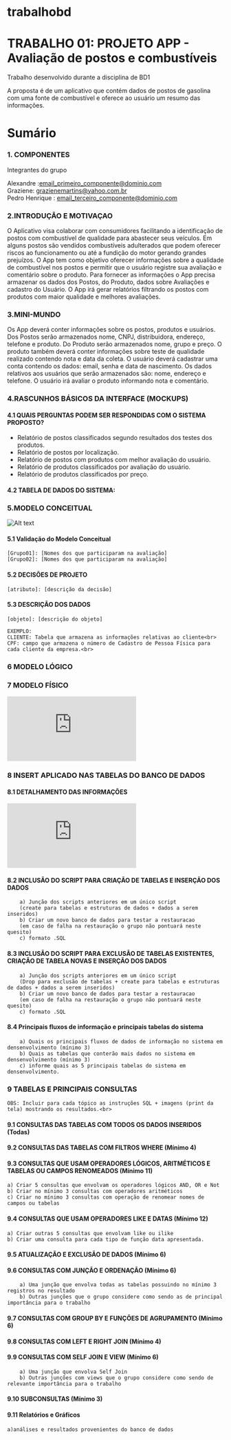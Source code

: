# trabalhobd
# 

# TRABALHO 01:  PROJETO APP - Avaliação de postos e combustíveis
Trabalho desenvolvido durante a disciplina de BD1

A proposta é de um aplicativo que contém dados de postos de gasolina com uma fonte de combustível e oferece ao usuário um resumo das informações.

# Sumário

### 1. COMPONENTES<br>
Integrantes do grupo<br>

Alexandre :email_primeiro_componente@dominio.com<br>
Graziene: grazienemartins@yahoo.com.br<br>
Pedro Henrique : email_terceiro_componente@dominio.com<br>

### 2.INTRODUÇÃO E MOTIVAÇAO<br>
O Aplicativo visa colaborar com consumidores facilitando a identificação de postos com combustível de qualidade para abastecer seus veículos.
Em alguns postos são vendidos combustíveis adulterados que podem oferecer riscos ao funcionamento ou até a fundição do motor gerando grandes prejuízos.
O App tem como objetivo oferecer informações sobre a qualidade de combustível nos postos e permitir que o usuário registre sua avaliação e comentário sobre o produto. Para fornecer as informações o App precisa armazenar os dados dos Postos, do Produto, dados sobre Avaliações e cadastro do Usuário. O App irá gerar relatórios filtrando os postos com produtos com maior qualidade e melhores avaliações.


### 3.MINI-MUNDO<br>

Os App deverá conter informações sobre os postos,  produtos e usuários. Dos Postos serão armazenados nome, CNPJ, distribuidora, endereço, telefone e produto. Do Produto serão armazenados nome, grupo e preço. O produto também deverá conter informações sobre teste de qualidade realizado contendo nota e data da coleta.   O usuário deverá cadastrar uma conta contendo os dados: email, senha e data de nascimento. Os dados relativos aos usuários que serão armazenados são: nome, endereço e telefone. O usuário irá avaliar o produto informando nota e comentário.

### 4.RASCUNHOS BÁSICOS DA INTERFACE (MOCKUPS)<br>


#### 4.1 QUAIS PERGUNTAS PODEM SER RESPONDIDAS COM O SISTEMA PROPOSTO?

* Relatório de postos classificados segundo resultados dos testes dos produtos.
* Relatório de postos por localização.
* Relatório de postos com produtos com melhor avaliação do usuário.
* Relatório de produtos classificados por avaliação do usuário.
* Relatório de produtos classificados por preço.
 
 
#### 4.2 TABELA DE DADOS DO SISTEMA:
    


### 5.MODELO CONCEITUAL<br>
            
![Alt text](https://github.com/TRABALHOBD1/trabalhobd/blob/master/MODELO_CONCEITUAL.jpg "Modelo Conceitual")

#### 5.1 Validação do Modelo Conceitual
    [Grupo01]: [Nomes dos que participaram na avaliação]
    [Grupo02]: [Nomes dos que participaram na avaliação]

#### 5.2 DECISÕES DE PROJETO
    [atributo]: [descrição da decisão]
    
    

#### 5.3 DESCRIÇÃO DOS DADOS 
    [objeto]: [descrição do objeto]
    
    EXEMPLO:
    CLIENTE: Tabela que armazena as informações relativas ao cliente<br>
    CPF: campo que armazena o número de Cadastro de Pessoa Física para cada cliente da empresa.<br>


### 6	MODELO LÓGICO<br>
       

### 7	MODELO FÍSICO<br>

![Alt text](https://github.com/TRABALHOBD1/trabalhobd/blob/master/cria_tabela.sql "Modelo Físico")

    
### 8	INSERT APLICADO NAS TABELAS DO BANCO DE DADOS<br>
#### 8.1 DETALHAMENTO DAS INFORMAÇÕES

![Alt text](https://github.com/TRABALHOBD1/PROJETO1/blob/master/inserts.sql "INSERTS")


#### 8.2 INCLUSÃO DO SCRIPT PARA CRIAÇÃO DE TABELAS E INSERÇÃO DOS DADOS
        a) Junção dos scripts anteriores em um único script 
        (create para tabelas e estruturas de dados + dados a serem inseridos)
        b) Criar um novo banco de dados para testar a restauracao 
        (em caso de falha na restauração o grupo não pontuará neste quesito)
        c) formato .SQL

#### 8.3 INCLUSÃO DO SCRIPT PARA EXCLUSÃO DE TABELAS EXISTENTES, CRIAÇÃO DE TABELA NOVAS E INSERÇÃO DOS DADOS
        a) Junção dos scripts anteriores em um único script
        (Drop para exclusão de tabelas + create para tabelas e estruturas de dados + dados a serem inseridos)
        b) Criar um novo banco de dados para testar a restauracao 
        (em caso de falha na restauração o grupo não pontuará neste quesito)
        c) formato .SQL


#### 8.4 Principais fluxos de informação e principais tabelas do sistema
        a) Quais os principais fluxos de dados de informação no sistema em densenvolvimento (mínimo 3)
        b) Quais as tabelas que conterão mais dados no sistema em densenvolvimento (mínimo 3)
        c) informe quais as 5 principais tabelas do sistema em densenvolvimento.



### 9	TABELAS E PRINCIPAIS CONSULTAS<br>
    OBS: Incluir para cada tópico as instruções SQL + imagens (print da tela) mostrando os resultados.<br>
#### 9.1	CONSULTAS DAS TABELAS COM TODOS OS DADOS INSERIDOS (Todas) <br>
#### 9.2	CONSULTAS DAS TABELAS COM FILTROS WHERE (Mínimo 4)<br>


#### 9.3	CONSULTAS QUE USAM OPERADORES LÓGICOS, ARITMÉTICOS E TABELAS OU CAMPOS RENOMEADOS (Mínimo 11)
    a) Criar 5 consultas que envolvam os operadores lógicos AND, OR e Not
    b) Criar no mínimo 3 consultas com operadores aritméticos 
    c) Criar no mínimo 3 consultas com operação de renomear nomes de campos ou tabelas

#### 9.4	CONSULTAS QUE USAM OPERADORES LIKE E DATAS (Mínimo 12) <br>
    a) Criar outras 5 consultas que envolvam like ou ilike
    b) Criar uma consulta para cada tipo de função data apresentada.

#### 9.5	ATUALIZAÇÃO E EXCLUSÃO DE DADOS (Mínimo 6)<br>




#### 9.6	CONSULTAS COM JUNÇÃO E ORDENAÇÃO (Mínimo 6)<br>
        a) Uma junção que envolva todas as tabelas possuindo no mínimo 3 registros no resultado
        b) Outras junções que o grupo considere como sendo as de principal importância para o trabalho


#### 9.7	CONSULTAS COM GROUP BY E FUNÇÕES DE AGRUPAMENTO (Mínimo 6)<br>
#### 9.8	CONSULTAS COM LEFT E RIGHT JOIN (Mínimo 4)<br>
#### 9.9	CONSULTAS COM SELF JOIN E VIEW (Mínimo 6)<br>
        a) Uma junção que envolva Self Join
        b) Outras junções com views que o grupo considere como sendo de relevante importância para o trabalho



#### 9.10	SUBCONSULTAS (Mínimo 3)<br>



#### 9.11 Relatórios e Gráficos 
    a)análises e resultados provenientes do banco de dados

